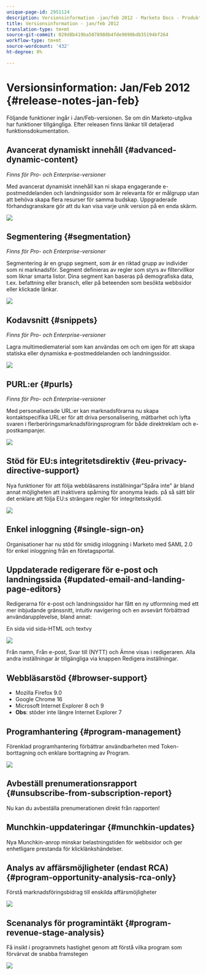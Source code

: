 ```yaml
---
unique-page-id: 2951124
description: Versionsinformation -jan/feb 2012 - Marketo Docs - Produktdokumentation
title: Versionsinformation - jan/feb 2012
translation-type: tm+mt
source-git-commit: 029d8b419ba5078980b4fde9890bdb35194bf264
workflow-type: tm+mt
source-wordcount: '432'
ht-degree: 0%

---
```



# Versionsinformation: Jan/Feb 2012 {#release-notes-jan-feb}

Följande funktioner ingår i Jan/Feb-versionen. Se om din Marketo-utgåva har funktioner tillgängliga. Efter releasen finns länkar till detaljerad funktionsdokumentation.

## Avancerat dynamiskt innehåll {#advanced-dynamic-content}

_Finns för Pro- och Enterprise-versioner_

Med avancerat dynamiskt innehåll kan ni skapa engagerande e-postmeddelanden och landningssidor som är relevanta för er målgrupp utan att behöva skapa flera resurser för samma budskap. Uppgraderade förhandsgranskare gör att du kan visa varje unik version på en enda skärm.

![](assets/image2014-9-23-9-3a50-3a27.png)

## Segmentering {#segmentation}

_Finns för Pro- och Enterprise-versioner_

Segmentering är en grupp segment, som är en riktad grupp av individer som ni marknadsför. Segment definieras av regler som styrs av filtervillkor som liknar smarta listor. Dina segment kan baseras på demografiska data, t.ex. befattning eller bransch, eller på beteenden som besökta webbsidor eller klickade länkar.

![](assets/image2014-9-23-9-3a50-3a42.png)

## Kodavsnitt {#snippets}

_Finns för Pro- och Enterprise-versioner_

Lagra multimediematerial som kan användas om och om igen för att skapa statiska eller dynamiska e-postmeddelanden och landningssidor.

![](assets/image2014-9-23-9-3a50-3a58.png)

## PURL:er {#purls}

_Finns för Pro- och Enterprise-versioner_

Med personaliserade URL:er kan marknadsförarna nu skapa kontaktspecifika URL:er för att driva personalisering, mätbarhet och lyfta svaren i flerberöringsmarknadsföringsprogram för både direktreklam och e-postkampanjer.

![](assets/image2014-9-23-9-3a51-3a11.png)

## Stöd för EU:s integritetsdirektiv {#eu-privacy-directive-support}

Nya funktioner för att följa webbläsarens inställningar&quot;Spåra inte&quot; är bland annat möjligheten att inaktivera spårning för anonyma leads. på så sätt blir det enklare att följa EU:s strängare regler för integritetsskydd.

![](assets/image2014-9-23-9-3a51-3a32.png)

## Enkel inloggning {#single-sign-on}

Organisationer har nu stöd för smidig inloggning i Marketo med SAML 2.0 för enkel inloggning från en företagsportal.

## Uppdaterade redigerare för e-post och landningssida {#updated-email-and-landing-page-editors}

Redigerarna för e-post och landningssidor har fått en ny utformning med ett mer inbjudande gränssnitt, intuitiv navigering och en avsevärt förbättrad användarupplevelse, bland annat:

En sida vid sida-HTML och textvy

![](assets/image2014-9-23-9-3a51-3a54.png)

Från namn, Från e-post, Svar till (NYTT) och Ämne visas i redigeraren. Alla andra inställningar är tillgängliga via knappen Redigera inställningar.

## Webbläsarstöd {#browser-support}

* Mozilla Firefox 9.0
* Google Chrome 16
* Microsoft Internet Explorer 8 och 9
* **Obs**: stöder inte längre Internet Explorer 7

## Programhantering {#program-management}

Förenklad programhantering förbättrar användbarheten med Token-borttagning och enklare borttagning av Program.

![](assets/image2014-9-23-9-3a52-3a11.png)

## Avbeställ prenumerationsrapport {#unsubscribe-from-subscription-report}

Nu kan du avbeställa prenumerationen direkt från rapporten!

## Munchkin-uppdateringar {#munchkin-updates}

Nya Munchkin-anrop minskar belastningstiden för webbsidor och ger enhetligare prestanda för klicklänkshändelser.

## Analys av affärsmöjligheter (endast RCA) {#program-opportunity-analysis-rca-only}

Förstå marknadsföringsbidrag till enskilda affärsmöjligheter

![](assets/image2014-9-23-9-3a52-3a30.png)

## Scenanalys för programintäkt {#program-revenue-stage-analysis}

Få insikt i programmets hastighet genom att förstå vilka program som förvärvat de snabba framstegen

![](assets/image2014-9-23-9-3a52-3a47.png)

